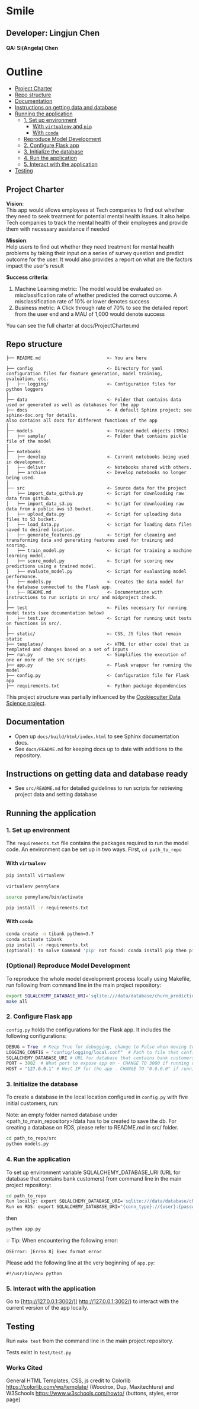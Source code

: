 # Smile
## Developer: Lingjun Chen
#### QA: Si(Angela) Chen
# Outline

<!-- toc -->

- [Project Charter](#project-charter)
- [Repo structure](#repo-structure)
- [Documentation](#documentation)
- [Instructions on getting data and database](#instructions-on-getting-data-and-database-ready)
- [Running the application](#running-the-application)
  * [1. Set up environment](#1-set-up-environment)
    + [With `virtualenv` and `pip`](#with-virtualenv)
    + [With `conda`](#with-conda)
  * [Reproduce Model Development](#optional-reproduce-model-development)
  * [2. Configure Flask app](#2-configure-flask-app)
  * [3. Initialize the database](#3-initialize-the-database)
  * [4. Run the application](#4-run-the-application)
  * [5. Interact with the application](#5-interact-with-the-application)
- [Testing](#testing)


## Project Charter

**Vision**:  
This app would allows employees at Tech companies to find out whether they need to seek treatment for potential mental health issues. It also helps Tech companies to track the mental health of their employees and provide them with necessary assistance if needed

**Mission**:  
Help users to find out whether they need treatment for mental health problems by taking their input on a series of survey question and predict outcome for the user. It would also provides a report on what are the factors impact the user's result

**Success criteria**:  
1. Machine Learning metric: The model would be evaluated on misclassification rate of whether predicted the correct outcome. A misclassification rate of 10% or lower denotes success  
2. Business metric: A Click through rate of 70% to see the detailed report from the user end and a MAU of 1,000 would denote success

You can see the full charter at docs/ProjectCharter.md

## Repo structure 

```
├── README.md                         <- You are here

├── config                            <- Directory for yaml configuration files for feature generation, model training, evaluation, etc.
│   ├── logging/                      <- Configuration files for python loggers
│
├── data                              <- Folder that contains data used or generated as well as databases for the app
├── docs                              <- A default Sphinx project; see sphinx-doc.org for details.
Also contains all docs for different functions of the app
│
├── models                            <- Trained model objects (TMOs)
│   ├── sample/   					  <- Folder that contains pickle file of the model
│
├── notebooks
│   ├── develop                       <- Current notebooks being used in development.
│   ├── deliver                       <- Notebooks shared with others. 
│   ├── archive                       <- Develop notebooks no longer being used.
│
├── src                               <- Source data for the project
│   ├── import_data_github.py         <- Script for downloading raw data from github. 
│   ├── import_data_s3.py             <- Script for downloading raw data from a public aws s3 bucket. 
│   ├── upload_data.py                <- Script for uploading data files to S3 bucket. 
│   ├── load_data.py                  <- Script for loading data files saved to desired location. 
│   ├── generate_features.py          <- Script for cleaning and transforming data and generating features used for training and scoring.
│   ├── train_model.py                <- Script for training a machine learning model.
│   ├── score_model.py                <- Script for scoring new predictions using a trained model.
│   ├── evaluate_model.py             <- Script for evaluating model performance.
│   ├── models.py                     <- Creates the data model for the database connected to the Flask app.
│   ├── README.md                     <- Documentation with instructions to run scripts in src/ and midproject check.
│
├── test                              <- Files necessary for running model tests (see documentation below) 
│   ├── test.py                       <- Script for running unit tests on functions in src/.
│
├── static/                           <- CSS, JS files that remain static
├── templates/                        <- HTML (or other code) that is templated and changes based on a set of inputs
├── run.py                            <- Simplifies the execution of one or more of the src scripts 
├── app.py                            <- Flask wrapper for running the model 
├── config.py                         <- Configuration file for Flask app
├── requirements.txt                  <- Python package dependencies 
```
This project structure was partially influenced by the [Cookiecutter Data Science project](https://drivendata.github.io/cookiecutter-data-science/).

## Documentation
 
* Open up `docs/build/html/index.html` to see Sphinx documentation docs. 
* See `docs/README.md` for keeping docs up to date with additions to the repository.

## Instructions on getting data and database ready

* See `src/README.md` for detailed guidelines to run scripts for retrieving project data and setting database


## Running the application 
### 1. Set up environment 

The `requirements.txt` file contains the packages required to run the model code. An environment can be set up in two ways. First, `cd path_to_repo`

#### With `virtualenv`

```bash
pip install virtualenv

virtualenv pennylane

source pennylane/bin/activate

pip install -r requirements.txt

```
#### With `conda`

```bash
conda create -n tibank python=3.7
conda activate tibank
pip install -r requirements.txt
(optional): to solve Command 'pip' not found: conda install pip then pip install -r requirements.txt

```

### (Optional) Reproduce Model Development

To reproduce the whole model development process locally using Makefile, run following from command line in the main project repository:

```bash
export SQLALCHEMY_DATABASE_URI='sqlite:///data/database/churn_prediction.db'
make all
```

### 2. Configure Flask app 

`config.py` holds the configurations for the Flask app. It includes the following configurations:

```python
DEBUG = True  # Keep True for debugging, change to False when moving to production 
LOGGING_CONFIG = "config/logging/local.conf"  # Path to file that configures Python logger
SQLALCHEMY_DATABASE_URI # URL for database that contains bank customers
PORT = 3002  # What port to expose app on - CHANGE TO 3000 if running on RDS
HOST = "127.0.0.1" # Host IP for the app - CHANGE TO "0.0.0.0" if running on RDS
```


### 3. Initialize the database 

To create a database in the local location configured in `config.py` with five initial customers, run: 

Note: an empty folder named database under <path_to_main_repository>/data has to be created to save the db. For creating a database on RDS, please refer to README.md in src/ folder.

```bash
cd path_to_repo/src
python models.py
```


### 4. Run the application 
To set up environment variable SQLALCHEMY_DATABASE_URI (URL for database that contains bank customers) from command line in the main project repository:
 ```bash
 cd path_to_repo
 Run locally: export SQLALCHEMY_DATABASE_URI='sqlite:///data/database/churn_prediction.db'
 Run on RDS: export SQLALCHEMY_DATABASE_URI="{conn_type}://{user}:{password}@{host}:{port}/{DATABASE_NAME}"
 ```

then
 ```bash
 python app.py
 ```

:bulb: Tip:
When encountering the following error:

    OSError: [Errno 8] Exec format error
Please add the following line at the very beginning of `app.py`:
```
#!/usr/bin/env python
```

### 5. Interact with the application

Go to [http://127.0.0.1:3002/]( http://127.0.0.1:3002/) to interact with the current version of the app locally. 

## Testing 

Run `make test` from the command line in the main project repository. 


Tests exist in `test/test.py`

### Works Cited

General HTML Templates, CSS, js credit to Colorlib https://colorlib.com/wp/template/ (Woodrox, Dup, Maxitechture) and W3Schools https://www.w3schools.com/howto/ (buttons, styles, error page)

<!--stackedit_data:
eyJoaXN0b3J5IjpbLTMwNTQ0NjcxXX0=
-->

<!--stackedit_data:
eyJoaXN0b3J5IjpbMTQyMzg4NTAxNCwxODc4NjkxMzE5LC0xND
AwNzk2NjkwLC0xNTAzMTU5OTc4LC0xNzE0MzQxNTgyLDg3MDMz
ODU3NV19
-->